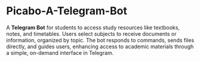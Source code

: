 # Picabo-A-Telegram-Bot
A **Telegram Bot** for students to access study resources like textbooks, notes, and timetables. Users select subjects to receive documents or information, organized by topic. The bot responds to commands, sends files directly, and guides users, enhancing access to academic materials through a simple, on-demand interface in Telegram.
